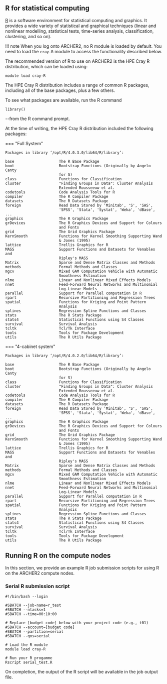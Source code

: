 ## R for statistical computing

[R](https://www.r-project.org/) is a software environment for
statistical computing and graphics. It provides a wide variety of
statistical and graphical techniques (linear and nonlinear modelling,
statistical tests, time-series analysis, classification, clustering,
and so on).

!!! note
    When you log onto ARCHER2, no R module is loaded by
    default. You need to load the `cray-R` module to access the
    functionality described below.

The recommended version of R to use on ARCHER2 is the HPE Cray R
distribution, which can be loaded using:

```
module load cray-R
```

The HPE Cray R distribution includes a range of common R packages, including all of the base packages, plus a few others.

To see what packages are available, run the R command

```
library()
```

--from the R command prompt.

At the time of writing, the HPE Cray R distribution included the following packages:

=== "Full System"
   ```
   Packages in library ‘/opt/R/4.0.3.0/lib64/R/library’:
   
   base                    The R Base Package
   boot                    Bootstrap Functions (Originally by Angelo Canty
                           for S)
   class                   Functions for Classification
   cluster                 "Finding Groups in Data": Cluster Analysis
                           Extended Rousseeuw et al.
   codetools               Code Analysis Tools for R
   compiler                The R Compiler Package
   datasets                The R Datasets Package
   foreign                 Read Data Stored by 'Minitab', 'S', 'SAS',
                           'SPSS', 'Stata', 'Systat', 'Weka', 'dBase', ...
   graphics                The R Graphics Package
   grDevices               The R Graphics Devices and Support for Colours
                           and Fonts
   grid                    The Grid Graphics Package
   KernSmooth              Functions for Kernel Smoothing Supporting Wand
                           & Jones (1995)
   lattice                 Trellis Graphics for R
   MASS                    Support Functions and Datasets for Venables and
                           Ripley's MASS
   Matrix                  Sparse and Dense Matrix Classes and Methods
   methods                 Formal Methods and Classes
   mgcv                    Mixed GAM Computation Vehicle with Automatic
                           Smoothness Estimation
   nlme                    Linear and Nonlinear Mixed Effects Models
   nnet                    Feed-Forward Neural Networks and Multinomial
                           Log-Linear Models
   parallel                Support for Parallel computation in R
   rpart                   Recursive Partitioning and Regression Trees
   spatial                 Functions for Kriging and Point Pattern
                           Analysis
   splines                 Regression Spline Functions and Classes
   stats                   The R Stats Package
   stats4                  Statistical Functions using S4 Classes
   survival                Survival Analysis
   tcltk                   Tcl/Tk Interface
   tools                   Tools for Package Development
   utils                   The R Utils Package
   ```
=== "4-cabinet system"
   ```
   Packages in library ‘/opt/R/4.0.2.0/lib64/R/library’:
   
   base                    The R Base Package
   boot                    Bootstrap Functions (Originally by Angelo Canty
                           for S)
   class                   Functions for Classification
   cluster                 "Finding Groups in Data": Cluster Analysis
                           Extended Rousseeuw et al.
   codetools               Code Analysis Tools for R
   compiler                The R Compiler Package
   datasets                The R Datasets Package
   foreign                 Read Data Stored by 'Minitab', 'S', 'SAS',
                           'SPSS', 'Stata', 'Systat', 'Weka', 'dBase', ...
   graphics                The R Graphics Package
   grDevices               The R Graphics Devices and Support for Colours
                           and Fonts
   grid                    The Grid Graphics Package
   KernSmooth              Functions for Kernel Smoothing Supporting Wand
                           & Jones (1995)
   lattice                 Trellis Graphics for R
   MASS                    Support Functions and Datasets for Venables and
                           Ripley's MASS
   Matrix                  Sparse and Dense Matrix Classes and Methods
   methods                 Formal Methods and Classes
   mgcv                    Mixed GAM Computation Vehicle with Automatic
                           Smoothness Estimation
   nlme                    Linear and Nonlinear Mixed Effects Models
   nnet                    Feed-Forward Neural Networks and Multinomial
                           Log-Linear Models
   parallel                Support for Parallel computation in R
   rpart                   Recursive Partitioning and Regression Trees
   spatial                 Functions for Kriging and Point Pattern
                           Analysis
   splines                 Regression Spline Functions and Classes
   stats                   The R Stats Package
   stats4                  Statistical Functions using S4 Classes
   survival                Survival Analysis
   tcltk                   Tcl/Tk Interface
   tools                   Tools for Package Development
   utils                   The R Utils Package
   ```

## Running R on the compute nodes

In this section, we provide an example R job submission scripts for
using R on the ARCHER2 compute nodes.

### Serial R submission script

```slurm
#!/bin/bash --login

#SBATCH --job-name=r_test
#SBATCH --ntasks=1
#SBATCH --time=00:10:00

# Replace [budget code] below with your project code (e.g., t01)
#SBATCH --account=[budget code]
#SBATCH --partition=serial
#SBATCH --qos=serial

# Load the R module
module load cray-R

# Run your R progamme
Rscript serial_test.R
```

On completion, the output of the R script will be available in the job output file.
